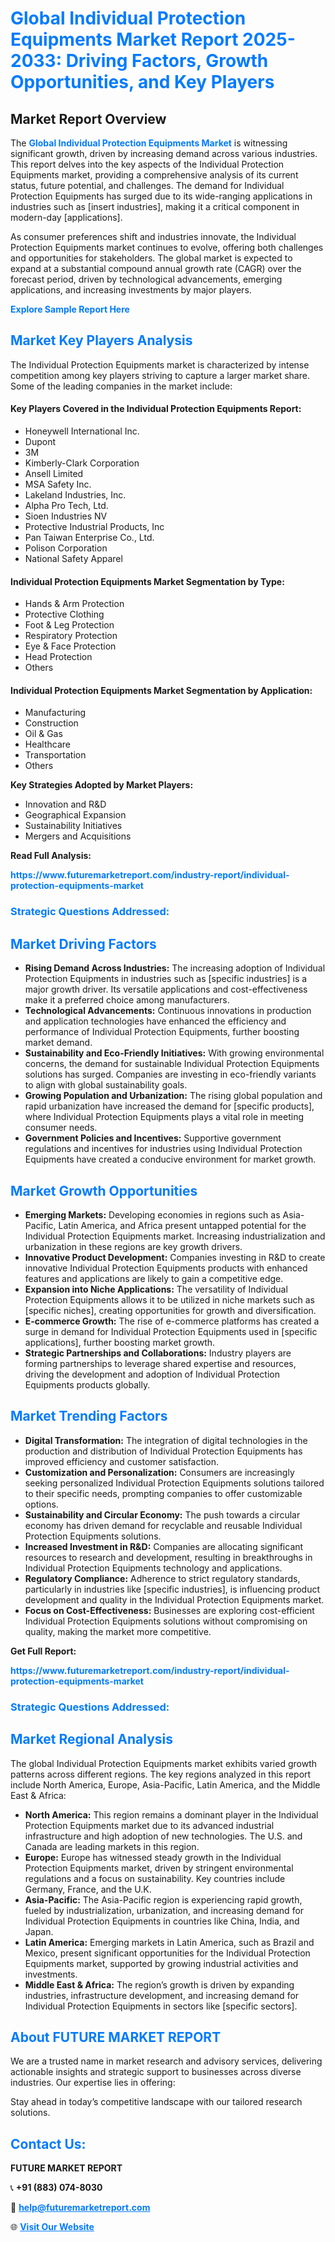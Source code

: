 <h1 style="color: #007BFF;">Global Individual Protection Equipments Market Report 2025-2033: Driving Factors, Growth Opportunities, and Key Players</h1>

<section id="overview">
<h2>Market Report Overview</h2>
<p>The <a href="https://www.futuremarketreport.com/industry-report/individual-protection-equipments-market" style="color: #007BFF; text-decoration: none;"><strong>Global Individual Protection Equipments Market</strong></a> is witnessing significant growth, driven by increasing demand across various industries. This report delves into the key aspects of the Individual Protection Equipments market, providing a comprehensive analysis of its current status, future potential, and challenges. The demand for Individual Protection Equipments has surged due to its wide-ranging applications in industries such as [insert industries], making it a critical component in modern-day [applications].</p>
<p>As consumer preferences shift and industries innovate, the Individual Protection Equipments market continues to evolve, offering both challenges and opportunities for stakeholders. The global market is expected to expand at a substantial compound annual growth rate (CAGR) over the forecast period, driven by technological advancements, emerging applications, and increasing investments by major players.</p>
</section>

<section id="overview">
<p><a href="https://www.futuremarketreport.com/request-sample/reportId=87940" style="color: #007BFF; text-decoration: none;"><strong>Explore Sample Report Here</strong></a></p>
</section>

<section id="key-players">
<h2 style="color: #007BFF;">Market Key Players Analysis</h2>
<p>The Individual Protection Equipments market is characterized by intense competition among key players striving to capture a larger market share. Some of the leading companies in the market include:</p>
<h4>Key Players Covered in the Individual Protection Equipments Report:</h4>
<ul><li>Honeywell International Inc.</li><li>Dupont</li><li>3M</li><li>Kimberly-Clark Corporation</li><li>Ansell Limited</li><li>MSA Safety Inc.</li><li>Lakeland Industries, Inc.</li><li>Alpha Pro Tech, Ltd.</li><li>Sioen Industries NV</li><li>Protective Industrial Products, Inc</li><li>Pan Taiwan Enterprise Co., Ltd.</li><li>Polison Corporation</li><li>National Safety Apparel</li></ul>
<h4>Individual Protection Equipments Market Segmentation by Type:</h4>
<ul><li>Hands &amp; Arm Protection</li><li>Protective Clothing</li><li>Foot &amp; Leg Protection</li><li>Respiratory Protection</li><li>Eye &amp; Face Protection</li><li>Head Protection</li><li>Others</li></ul>

<h4>Individual Protection Equipments Market Segmentation by Application:</h4>
<ul><li>Manufacturing</li><li>Construction</li><li>Oil &amp; Gas</li><li>Healthcare</li><li>Transportation</li><li>Others</li></ul>
<p><strong>Key Strategies Adopted by Market Players:</strong></p>
<ul>
<li>Innovation and R&D</li>
<li>Geographical Expansion</li>
<li>Sustainability Initiatives</li>
<li>Mergers and Acquisitions</li>
</ul>
</section>

<section>
<p><strong>Read Full Analysis: </strong></p><a href="https://www.futuremarketreport.com/industry-report/individual-protection-equipments-market" style="color: #007BFF; text-decoration: none;"><strong>https://www.futuremarketreport.com/industry-report/individual-protection-equipments-market</strong></a>
<h3 style="color: #007BFF;">Strategic Questions Addressed:</h3>
</section>

<section id="driving-factors">
<h2 style="color: #007BFF;">Market Driving Factors</h2>
<ul>
<li><strong>Rising Demand Across Industries:</strong> The increasing adoption of Individual Protection Equipments in industries such as [specific industries] is a major growth driver. Its versatile applications and cost-effectiveness make it a preferred choice among manufacturers.</li>
<li><strong>Technological Advancements:</strong> Continuous innovations in production and application technologies have enhanced the efficiency and performance of Individual Protection Equipments, further boosting market demand.</li>
<li><strong>Sustainability and Eco-Friendly Initiatives:</strong> With growing environmental concerns, the demand for sustainable Individual Protection Equipments solutions has surged. Companies are investing in eco-friendly variants to align with global sustainability goals.</li>
<li><strong>Growing Population and Urbanization:</strong> The rising global population and rapid urbanization have increased the demand for [specific products], where Individual Protection Equipments plays a vital role in meeting consumer needs.</li>
<li><strong>Government Policies and Incentives:</strong> Supportive government regulations and incentives for industries using Individual Protection Equipments have created a conducive environment for market growth.</li>
</ul>
</section>

<section id="growth-opportunities">
<h2 style="color: #007BFF;">Market Growth Opportunities</h2>
<ul>
<li><strong>Emerging Markets:</strong> Developing economies in regions such as Asia-Pacific, Latin America, and Africa present untapped potential for the Individual Protection Equipments market. Increasing industrialization and urbanization in these regions are key growth drivers.</li>
<li><strong>Innovative Product Development:</strong> Companies investing in R&D to create innovative Individual Protection Equipments products with enhanced features and applications are likely to gain a competitive edge.</li>
<li><strong>Expansion into Niche Applications:</strong> The versatility of Individual Protection Equipments allows it to be utilized in niche markets such as [specific niches], creating opportunities for growth and diversification.</li>
<li><strong>E-commerce Growth:</strong> The rise of e-commerce platforms has created a surge in demand for Individual Protection Equipments used in [specific applications], further boosting market growth.</li>
<li><strong>Strategic Partnerships and Collaborations:</strong> Industry players are forming partnerships to leverage shared expertise and resources, driving the development and adoption of Individual Protection Equipments products globally.</li>
</ul>
</section>

<section id="trending-factors">
<h2 style="color: #007BFF;">Market Trending Factors</h2>
<ul>
<li><strong>Digital Transformation:</strong> The integration of digital technologies in the production and distribution of Individual Protection Equipments has improved efficiency and customer satisfaction.</li>
<li><strong>Customization and Personalization:</strong> Consumers are increasingly seeking personalized Individual Protection Equipments solutions tailored to their specific needs, prompting companies to offer customizable options.</li>
<li><strong>Sustainability and Circular Economy:</strong> The push towards a circular economy has driven demand for recyclable and reusable Individual Protection Equipments solutions.</li>
<li><strong>Increased Investment in R&D:</strong> Companies are allocating significant resources to research and development, resulting in breakthroughs in Individual Protection Equipments technology and applications.</li>
<li><strong>Regulatory Compliance:</strong> Adherence to strict regulatory standards, particularly in industries like [specific industries], is influencing product development and quality in the Individual Protection Equipments market.</li>
<li><strong>Focus on Cost-Effectiveness:</strong> Businesses are exploring cost-efficient Individual Protection Equipments solutions without compromising on quality, making the market more competitive.</li>
</ul>
</section>

<section>
<p><strong>Get Full Report: </strong></p><a href="https://www.futuremarketreport.com/industry-report/individual-protection-equipments-market" style="color: #007BFF; text-decoration: none;"><strong>https://www.futuremarketreport.com/industry-report/individual-protection-equipments-market</strong></a>
<h3 style="color: #007BFF;">Strategic Questions Addressed:</h3>
</section>


<section id="regional-analysis">
<h2 style="color: #007BFF;">Market Regional Analysis</h2>
<p>The global Individual Protection Equipments market exhibits varied growth patterns across different regions. The key regions analyzed in this report include North America, Europe, Asia-Pacific, Latin America, and the Middle East & Africa:</p>
<ul>
<li><strong>North America:</strong> This region remains a dominant player in the Individual Protection Equipments market due to its advanced industrial infrastructure and high adoption of new technologies. The U.S. and Canada are leading markets in this region.</li>
<li><strong>Europe:</strong> Europe has witnessed steady growth in the Individual Protection Equipments market, driven by stringent environmental regulations and a focus on sustainability. Key countries include Germany, France, and the U.K.</li>
<li><strong>Asia-Pacific:</strong> The Asia-Pacific region is experiencing rapid growth, fueled by industrialization, urbanization, and increasing demand for Individual Protection Equipments in countries like China, India, and Japan.</li>
<li><strong>Latin America:</strong> Emerging markets in Latin America, such as Brazil and Mexico, present significant opportunities for the Individual Protection Equipments market, supported by growing industrial activities and investments.</li>
<li><strong>Middle East & Africa:</strong> The region’s growth is driven by expanding industries, infrastructure development, and increasing demand for Individual Protection Equipments in sectors like [specific sectors].</li>
</ul>
</section>

<footer>
<h2 style="color: #007BFF;">About FUTURE MARKET REPORT</h2>
<p>We are a trusted name in market research and advisory services, delivering actionable insights and strategic support to businesses across diverse industries. Our expertise lies in offering:</p>

<p>Stay ahead in today’s competitive landscape with our tailored research solutions.</p>

<h2 style="color: #007BFF;">Contact Us:</h2>
<p><strong>FUTURE MARKET REPORT</strong></p>
<p>📞 <strong>+91 (883) 074-8030</strong></p>
<p>📧 <strong><a href="mailto:help@futuremarketreport.com" style="color: #007BFF;">help@futuremarketreport.com</a></strong></p>
<p>🌐 <strong><a href="https://www.futuremarketreport.com/" style="color: #007BFF;">Visit Our Website</a></strong></p>
</footer>